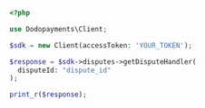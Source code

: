 ```php
<?php

use Dodopayments\Client;

$sdk = new Client(accessToken: 'YOUR_TOKEN');

$response = $sdk->disputes->getDisputeHandler(
  disputeId: "dispute_id"
);

print_r($response);

```


<!-- This file was generated by liblab | https://liblab.com/ -->